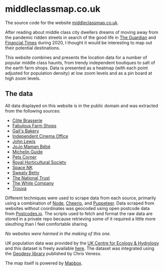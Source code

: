 # middleclassmap.co.uk

The source code for the website [middleclassmap.co.uk](https://www.middleclassmap.co.uk).

After reading about middle class city dwellers dreams of moving away from the pandemic ridden streets in search of the good life in [The Guardian][1] and [Financial Times][2] during 2020, I thought it would be interesting to map out their potential destinations.

This website combines and presents the location data for a number of popular middle class haunts, from trendy independent boutiques to salt of the earth farm shops. Data is presented as a heatmap (with each point adjusted for population density) at low zoom levels and as a pin board at high zoom levels.

[1]: https://www.theguardian.com/uk-news/2020/jun/24/covid-19-sparks-exodus-of-middle-class-londoners-in-search-of-the-good-life
[2]: https://www.ft.com/content/7bc61b8c-9c2e-11ea-adb1-529f96d8a00b

## The data

All data displayed on this website is in the public domain and was extracted from the following sources:

- [Côte Brasserie](https://www.cote.co.uk/directory/)
- [Fabulous Farm Shops](http://www.fabulousfarmshops.co.uk/)
- [Gail's Bakery](https://gails.com/pages/find-us)
- [Independent Cinema Office](https://www.independentcinemaoffice.org.uk/)
- [John Lewis](https://www.johnlewis.com/our-shops)
- [JoJo Maman Bébé](https://www.jojomamanbebe.co.uk/storelocator)
- [Michelin Guide](https://guide.michelin.com/gb/en/restaurants)
- [Pets Corner](https://www.petscorner.co.uk/store-locator/)
- [Royal Horticultural Society](https://www.rhs.org.uk/gardens/partner-gardens)
- [Space NK](https://www.spacenk.com/uk/en_GB/stores.html)
- [Sweaty Betty](https://www.sweatybetty.com/shop-finder)
- [The National Trust](https://www.nationaltrust.org.uk/search)
- [The White Company](https://www.thewhitecompany.com/uk/our-stores/)
- [Trouva](https://www.trouva.com/boutiques)

Different techniques were used to scrape data from each source, primarily using a combination of [Node](https://nodejs.org/), [Cheerio](https://www.npmjs.com/package/cheerio), and [Puppeteer](https://www.npmjs.com/package/puppeteer). Data scraped from websites without coordinates was geocoded using open postcode data from [Postcodes.io](https://postcodes.io/). The scripts used to fetch and format the raw data are stored in a private repo because retrieving some of it required a little more sleuthing than I feel comfortable sharing.

_No websites were harmed in the making of this one._

UK population data was provided by the [UK Centre for Ecology & Hydrology](https://www.ceh.ac.uk/) and this dataset is freely available [here](https://data.gov.uk/dataset/ca2daae8-8f36-4279-b15d-78b0463c61db/uk-gridded-population-2011-based-on-census-2011-and-land-cover-map-2015). The dataset was integrated using the [Geodesy library](https://github.com/chrisveness/geodesy) published by Chris Veness.

The map itself is powered by [Mapbox](https://www.mapbox.com/).

